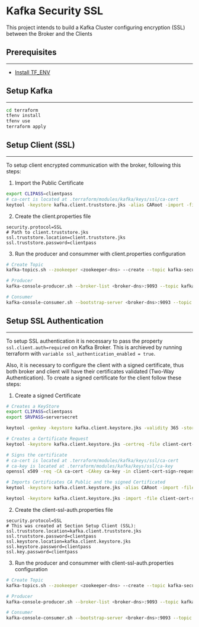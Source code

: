 # Kafka Security SSL

This project intends to build a Kafka Cluster configuring encryption (SSL) between the Broker and the Clients

## Prerequisites
---
- [Install TF_ENV](https://github.com/tfutils/tfenv)

## Setup Kafka
---
```bash
cd terraform
tfenv install
tfenv use
terraform apply
```

## Setup Client (SSL)
---

To setup client encrypted communication with the broker, following this steps:

1. Import the Public Certificate
```bash
export CLIPASS=clientpass
# ca-cert is located at .terraform/modules/kafka/keys/ssl/ca-cert
keytool -keystore kafka.client.truststore.jks -alias CARoot -import -file ca-cert  -storepass $CLIPASS -keypass $CLIPASS -noprompt
```

2. Create the client.properties file
```
security.protocol=SSL
# Path to client.truststore.jks
ssl.truststore.location=client.truststore.jks 
ssl.truststore.password=clientpass
```

3. Run the producer and consummer with client.properties configuration
```bash
# Create Topic
kafka-topics.sh --zookeeper <zookeeper-dns> --create --topic kafka-security-topic --replication-factor 1 --partitions 2

# Producer
kafka-console-producer.sh --broker-list <broker-dns>:9093 --topic kafka-security-topic --producer.config client.properties

# Consumer
kafka-console-consumer.sh --bootstrap-server <broker-dns>:9093 --topic kafka-security-topic --consumer.config client.properties
```

## Setup SSL Authentication
---

To setup SSL authentication it is necessary to pass the property `ssl.client.auth=required` on Kafka Broker. This is archieved by running terraform with `variable ssl_authentication_enabled = true`.

Also, it is necessary to configure the client with a signed certificate, thus both broker and client will have their certificates validated (Two-Way Authentication). To create a signed certificate for the client follow these steps:

1. Create a signed Certificate
```bash
# Creates a KeyStore
export CLIPASS=clientpass
export SRVPASS=serversecret

keytool -genkey -keystore kafka.client.keystore.jks -validity 365 -storepass $CLIPASS -keypass $CLIPASS  -dname "CN=mylaptop" -alias my-local-pc

# Creates a Certificate Request
keytool -keystore kafka.client.keystore.jks -certreq -file client-cert-sign-request -alias my-local-pc -storepass $CLIPASS -keypass $CLIPASS

# Signs the certificate
# ca-cert is located at .terraform/modules/kafka/keys/ssl/ca-cert
# ca-key is located at .terraform/modules/kafka/keys/ssl/ca-key
openssl x509 -req -CA ca-cert -CAkey ca-key -in client-cert-sign-request -out client-cert-signed -days 365 -CAcreateserial -passin pass:$SRVPASS

# Imports Certificates CA Public and the signed Certificated
keytool -keystore kafka.client.keystore.jks -alias CARoot -import -file ca-cert -storepass $CLIPASS -keypass $CLIPASS -noprompt

keytool -keystore kafka.client.keystore.jks -import -file client-cert-signed -alias my-local-pc -storepass $CLIPASS -keypass $CLIPASS -noprompt
```

2. Create the client-ssl-auth.properties file
```
security.protocol=SSL
# This was created at Section Setup Client (SSL): 
ssl.truststore.location=kafka.client.truststore.jks
ssl.truststore.password=clientpass
ssl.keystore.location=kafka.client.keystore.jks
ssl.keystore.password=clientpass
ssl.key.password=clientpass
```

3. Run the producer and consummer with client-ssl-auth.properties configuration
```bash
# Create Topic
kafka-topics.sh --zookeeper <zookeeper-dns> --create --topic kafka-security-topic --replication-factor 1 --partitions 2

# Producer
kafka-console-producer.sh --broker-list <broker-dns>:9093 --topic kafka-security-topic --producer.config client-ssl-auth.properties

# Consumer
kafka-console-consumer.sh --bootstrap-server <broker-dns>:9093 --topic kafka-security-topic --consumer.config client-ssl-auth.properties
```